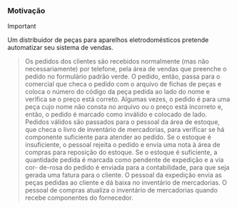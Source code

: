 ### Motivação
> [!IMPORTANT]
>Um distribuidor de peças para aparelhos eletrodomésticos pretende automatizar seu sistema de vendas.

>Os pedidos dos clientes são recebidos normalmente (mas não necessariamente) por telefone, pela área de vendas que preenche o pedido no formulário padrão verde. O pedido, então, passa para o comercial que checa o pedido com o arquivo de fichas de peças e coloca o número do código da peça pedida ao lado do nome e verifica se o preço está correto. Algumas vezes, o pedido é para uma peça cujo nome
>não consta no arquivo ou o preço está incorreto e, então, o pedido é marcado como inválido e
>colocado de lado. Pedidos válidos são passados para o pessoal da área de estoque, que checa o
>livro de inventário de mercadorias, para verificar se há componente suficiente para atender ao pedido. Se o estoque é insuficiente, o pessoal rejeita o pedido e envia uma nota à área de
>compras para reposição do estoque. Se o estoque é suficiente, a quantidade pedida é marcada
>como pendente de expedição e a via cor- de-rosa do pedido é enviada para a contabilidade, para
>que seja gerada uma fatura para o cliente. O pessoal da expedição envia as peças pedidas ao
>cliente e dá baixa no inventário de mercadorias. O pessoal de compras atualiza o inventário de
>mercadorias quando recebe componentes do fornecedor.